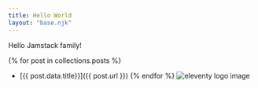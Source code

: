 ```yaml
---
title: Hello World
layout: "base.njk"
---
```


Hello Jamstack family!

{% for post in collections.posts %}

- [{{ post.data.title}}]({{ post.url }})
  {% endfor %}
  ![eleventy logo image](/images/eleventy.png "eleventy title text")
